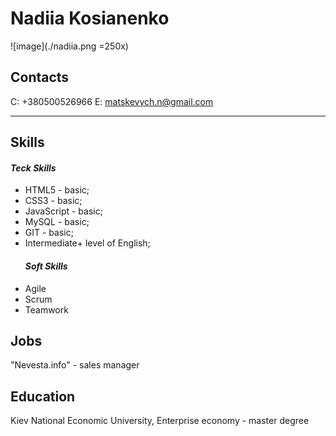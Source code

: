 # Nadiia Kosianenko
![image](./nadiia.png =250x)
## Contacts
C: +380500526966
E: matskevych.n@gmail.com
**************
## Skills
  #### *Teck Skills*
* HTML5 - basic;
* CSS3 - basic;
* JavaScript - basic;
* MySQL - basic;
* GIT - basic;
* Intermediate+ level of English;
  #### *Soft Skills*
* Agile
* Scrum
* Teamwork

## Jobs
"Nevesta.info" - sales manager 
## Education
Kiev National Economic University, Enterprise economy - master degree